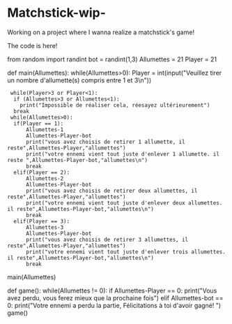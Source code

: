 # Matchstick-wip-
Working on a project where I wanna realize a matchstick's game!

The code is here!

from random import randint
bot = randint(1,3)
Allumettes = 21
Player = 21

def main(Allumettes):
    while(Allumettes>0):
     Player = int(input("Veuillez tirer un nombre d'allumette(s) compris entre 1 et 3\n"))

     while(Player>3 or Player<1):
      if (Allumettes>3 or Allumettes<1):
        print("Impossible de réaliser cela, réesayez ultérieurement")
      break
     while(Allumettes>0):
      if(Player == 1):
          Allumettes-1
          Allumettes-Player-bot
          print("vous avez choisis de retirer 1 allumette, il reste",Allumettes-Player,"allumettes")
          print("votre ennemi vient tout juste d'enlever 1 allumette. il reste ",Allumettes-Player-bot,"allumettes\n")
          break
      elif(Player == 2):
          Allumettes-2
          Allumettes-Player-bot
          print("vous avez choisis de retirer deux allumettes, il reste",Allumettes-Player,"allumettes")
          print("votre ennemi vient tout juste d'enlever deux allumettes. il reste",Allumettes-Player-bot,"allumettes\n")
          break
      elif(Player == 3):
          Allumettes-3
          Allumettes-Player-bot
          print("vous avez choisis de retirer 3 allumettes, il reste",Allumettes-Player,"allumettes")
          print("votre ennemi vient tout juste d'enlever trois allumettes. il reste",Allumettes-Player-bot,"allumettes\n")
          break
main(Allumettes)

def game():
    while(Allumettes != 0):
        if Allumettes-Player == 0:
            print("Vous avez perdu, vous ferez mieux que la prochaine fois")
        elif Allumettes-bot == 0:
            print("Votre ennemi a perdu la partie, Félicitations à toi d'avoir gagné! ")
game()


